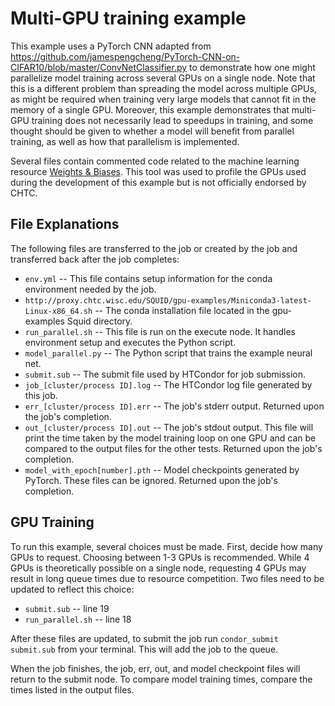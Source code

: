 # Multi-GPU training example

This example uses a PyTorch CNN adapted from https://github.com/jamespengcheng/PyTorch-CNN-on-CIFAR10/blob/master/ConvNetClassifier.py to demonstrate how one might parallelize model training across several GPUs on a single node.
Note that this is a different problem than spreading the model across multiple GPUs, as might be required when training very large models that cannot fit in the memory of a single GPU.
Moreover, this example demonstrates that multi-GPU training does not necessarily lead to speedups in training, and some thought should be given to whether a model will benefit from parallel training, as well as how that parallelism is implemented. 

Several files contain commented code related to the machine learning resource [Weights & Biases](https://wandb.ai/site).
This tool was used to profile the GPUs used during the development of this example but is not officially endorsed by CHTC.
 
## File Explanations

The following files are transferred to the job or created by the job and transferred back after the job completes:
- ```env.yml``` -- This file contains setup information for the conda environment needed by the job.
- ```http://proxy.chtc.wisc.edu/SQUID/gpu-examples/Miniconda3-latest-Linux-x86_64.sh``` -- The conda installation file located in the gpu-examples Squid directory.
- ```run_parallel.sh``` -- This file is run on the execute node. It handles environment setup and executes the Python script.
- ```model_parallel.py``` -- The Python script that trains the example neural net.
- ```submit.sub``` -- The submit file used by HTCondor for job submission.
- ```job_[cluster/process ID].log``` -- The HTCondor log file generated by this job.
- ```err_[cluster/process ID].err``` -- The job's stderr output. Returned upon the job's completion.
- ```out_[cluster/process ID].out``` -- The job's stdout output. This file will print the time taken by the model training loop on one GPU and can be compared to the output files for the other tests. Returned upon the job's completion.
- ```model_with_epoch[number].pth``` -- Model checkpoints generated by PyTorch. These files can be ignored. Returned upon the job's completion.

## GPU Training

To run this example, several choices must be made.
First, decide how many GPUs to request.
Choosing between 1-3 GPUs is recommended.
While 4 GPUs is theoretically possible on a single node, requesting 4 GPUs may result in long queue times due to resource competition.
Two files need to be updated to reflect this choice:

- ```submit.sub``` -- line 19 
- ```run_parallel.sh``` -- line 18 

After these files are updated, to submit the job run ```condor_submit submit.sub``` from your terminal.
This will add the job to the queue.

When the job finishes, the job, err, out, and model checkpoint files will return to the submit node.
To compare model training times, compare the times listed in the output files.

